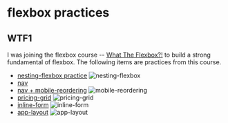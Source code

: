 # flexbox practices

## WTF1
I was joining the flexbox course -- [What The Flexbox?!](https://flexbox.io/) to build a strong fundamental of flexbox.
The following items are practices from this course.
- [nesting-flexbox practice](https://j8453.github.io/HTML&CSS/flexbox/nesting-flexbox/index.html)
![nesting-flexbox](/images/nesting-flexbox.png)
- [nav](https://j8453.github.io/HTML&CSS/flexbox/nav/index.html)
- [nav + mobile-reordering](https://j8453.github.io/HTML&CSS/flexbox/mobile-reordering/index.html)
![mobile-reordering](/images/mobile-reordering.png)
- [pricing-grid](https://j8453.github.io/HTML&CSS/flexbox/pricing-grid/index.html)
![pricing-grid](/images/pricing-grid.png)
- [inline-form](https://j8453.github.io/HTML&CSS/flexbox/inline-form/index.html)
![inline-form](/images/inline-form.png)
- [app-layout](https://j8453.github.io/HTML&CSS/flexbox/app-layout/index.html)
![app-layout](/images/app-layout.png)

